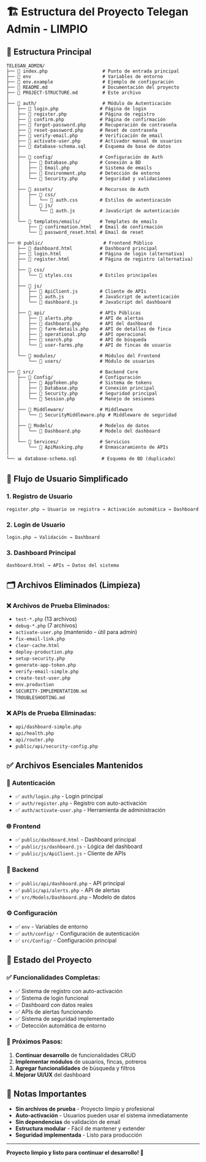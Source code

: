 # 🏗️ Estructura del Proyecto Telegan Admin - LIMPIO

## 📁 Estructura Principal

```
TELEGAN_ADMIN/
├── 📄 index.php                    # Punto de entrada principal
├── 📄 env                          # Variables de entorno
├── 📄 env.example                  # Ejemplo de configuración
├── 📄 README.md                    # Documentación del proyecto
├── 📄 PROJECT-STRUCTURE.md         # Este archivo
│
├── 🔐 auth/                        # Módulo de Autenticación
│   ├── 📄 login.php               # Página de login
│   ├── 📄 register.php            # Página de registro
│   ├── 📄 confirm.php             # Página de confirmación
│   ├── 📄 forgot-password.php     # Recuperación de contraseña
│   ├── 📄 reset-password.php      # Reset de contraseña
│   ├── 📄 verify-email.php        # Verificación de email
│   ├── 📄 activate-user.php       # Activador manual de usuarios
│   ├── 📄 database-schema.sql     # Esquema de base de datos
│   │
│   ├── 📁 config/                 # Configuración de Auth
│   │   ├── 📄 Database.php        # Conexión a BD
│   │   ├── 📄 Email.php           # Sistema de emails
│   │   ├── 📄 Environment.php     # Detección de entorno
│   │   └── 📄 Security.php        # Seguridad y validaciones
│   │
│   ├── 📁 assets/                 # Recursos de Auth
│   │   ├── 📁 css/
│   │   │   └── 📄 auth.css        # Estilos de autenticación
│   │   └── 📁 js/
│   │       └── 📄 auth.js         # JavaScript de autenticación
│   │
│   └── 📁 templates/emails/       # Templates de emails
│       ├── 📄 confirmation.html   # Email de confirmación
│       └── 📄 password_reset.html # Email de reset
│
├── 🌐 public/                      # Frontend Público
│   ├── 📄 dashboard.html          # Dashboard principal
│   ├── 📄 login.html              # Página de login (alternativa)
│   ├── 📄 register.html           # Página de registro (alternativa)
│   │
│   ├── 📁 css/
│   │   └── 📄 styles.css          # Estilos principales
│   │
│   ├── 📁 js/
│   │   ├── 📄 ApiClient.js        # Cliente de APIs
│   │   ├── 📄 auth.js             # JavaScript de autenticación
│   │   └── 📄 dashboard.js        # JavaScript del dashboard
│   │
│   ├── 📁 api/                    # APIs Públicas
│   │   ├── 📄 alerts.php          # API de alertas
│   │   ├── 📄 dashboard.php       # API del dashboard
│   │   ├── 📄 farm-details.php    # API de detalles de finca
│   │   ├── 📄 operational.php     # API operacional
│   │   ├── 📄 search.php          # API de búsqueda
│   │   └── 📄 user-farms.php      # API de fincas de usuario
│   │
│   └── 📁 modules/                # Módulos del Frontend
│       └── 📁 users/              # Módulo de usuarios
│
├── 🔧 src/                        # Backend Core
│   ├── 📁 Config/                 # Configuración
│   │   ├── 📄 AppToken.php        # Sistema de tokens
│   │   ├── 📄 Database.php        # Conexión principal
│   │   ├── 📄 Security.php        # Seguridad principal
│   │   └── 📄 Session.php         # Manejo de sesiones
│   │
│   ├── 📁 Middleware/             # Middleware
│   │   └── 📄 SecurityMiddleware.php # Middleware de seguridad
│   │
│   ├── 📁 Models/                 # Modelos de datos
│   │   └── 📄 Dashboard.php       # Modelo del dashboard
│   │
│   └── 📁 Services/               # Servicios
│       └── 📄 ApiMasking.php      # Enmascaramiento de APIs
│
└── 📊 database-schema.sql         # Esquema de BD (duplicado)
```

## 🎯 Flujo de Usuario Simplificado

### 1. **Registro de Usuario**
```
register.php → Usuario se registra → Activación automática → Dashboard
```

### 2. **Login de Usuario**
```
login.php → Validación → Dashboard
```

### 3. **Dashboard Principal**
```
dashboard.html → APIs → Datos del sistema
```

## 🗂️ Archivos Eliminados (Limpieza)

### ❌ Archivos de Prueba Eliminados:
- `test-*.php` (13 archivos)
- `debug-*.php` (7 archivos)
- `activate-user.php` (mantenido - útil para admin)
- `fix-email-link.php`
- `clear-cache.html`
- `deploy-production.php`
- `setup-security.php`
- `generate-app-token.php`
- `verify-email-simple.php`
- `create-test-user.php`
- `env.production`
- `SECURITY-IMPLEMENTATION.md`
- `TROUBLESHOOTING.md`

### ❌ APIs de Prueba Eliminadas:
- `api/dashboard-simple.php`
- `api/health.php`
- `api/router.php`
- `public/api/security-config.php`

## ✅ Archivos Esenciales Mantenidos

### 🔐 Autenticación
- ✅ `auth/login.php` - Login principal
- ✅ `auth/register.php` - Registro con auto-activación
- ✅ `auth/activate-user.php` - Herramienta de administración

### 🌐 Frontend
- ✅ `public/dashboard.html` - Dashboard principal
- ✅ `public/js/dashboard.js` - Lógica del dashboard
- ✅ `public/js/ApiClient.js` - Cliente de APIs

### 🔧 Backend
- ✅ `public/api/dashboard.php` - API principal
- ✅ `public/api/alerts.php` - API de alertas
- ✅ `src/Models/Dashboard.php` - Modelo de datos

### ⚙️ Configuración
- ✅ `env` - Variables de entorno
- ✅ `auth/config/` - Configuración de autenticación
- ✅ `src/Config/` - Configuración principal

## 🚀 Estado del Proyecto

### ✅ **Funcionalidades Completas:**
- ✅ Sistema de registro con auto-activación
- ✅ Sistema de login funcional
- ✅ Dashboard con datos reales
- ✅ APIs de alertas funcionando
- ✅ Sistema de seguridad implementado
- ✅ Detección automática de entorno

### 🎯 **Próximos Pasos:**
1. **Continuar desarrollo** de funcionalidades CRUD
2. **Implementar módulos** de usuarios, fincas, potreros
3. **Agregar funcionalidades** de búsqueda y filtros
4. **Mejorar UI/UX** del dashboard

## 📝 Notas Importantes

- **Sin archivos de prueba** - Proyecto limpio y profesional
- **Auto-activación** - Usuarios pueden usar el sistema inmediatamente
- **Sin dependencias** de validación de email
- **Estructura modular** - Fácil de mantener y extender
- **Seguridad implementada** - Listo para producción

---

**Proyecto limpio y listo para continuar el desarrollo! 🎉**










